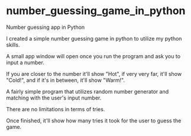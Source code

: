 # number_guessing_game_in_python
Number guessing app in Python

I created a simple number guessing game in python to utilize my python skills.

A small app window will open once you run the program and ask you to input a number.

If you are closer to the number it'll show "Hot", if very very far, it'll show "Cold!", and if it's in between, it'll show "Warm!".

A fairly simple program that utilizes random number generator and matching with the user's input number. 

There are no limitations in terms of tries.

Once finished, it'll show how many tries it took for the user to guess the game. 
